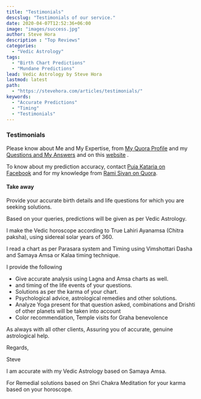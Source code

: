 ```yaml
---
title: "Testimonials"
descslug: "Testimonials of our service."
date: 2020-04-07T12:52:36+06:00
image: "images/success.jpg"
author: Steve Hora
description : "Top Reviews"
categories: 
  - "Vedic Astrology"
tags:
  - "Birth Chart Predictions"
  - "Mundane Predictions"
lead: Vedic Astrology by Steve Hora
lastmod: latest 
path:
  - "https://stevehora.com/articles/testimonials/"
keywords:
  - "Accurate Predictions"
  - "Timing"
  - "Testimonials"
---
```


### Testimonials

Please know about Me and My Expertise, from [My Quora Profile](https://www.quora.com/profile/Steve-Hora) and my [Questions and My Answers](https://www.quora.com/profile/Steve-Hora) and on this [website](https://stevehora.com) .

To know about my prediction accuracy, contact [Puja Kataria on Facebook](https://www.facebook.com/puja.kataria) and for my knowledge from [Rami Sivan on Quora](https://www.quora.com/profile/Rami-Sivan).

#### Take away

Provide your accurate birth details and life questions for which you are seeking solutions.

Based on your queries, predictions will be given as per Vedic Astrology.

I make the Vedic horoscope according to True Lahiri Ayanamsa (Chitra paksha), using sidereal solar years of 360.

I read a chart as per Parasara system and Timing using Vimshottari Dasha and Samaya Amsa or Kalaa timing technique.

I provide the following

- Give accurate analysis using Lagna and Amsa charts as well.
- and timing of the life events of your questions.
- Solutions as per the karma of your chart.
- Psychological advice, astrological remedies and other solutions.
- Analyze Yoga present for that question asked, combinations and Drishti of other planets will be taken into account
- Color recommendation, Temple visits for Graha benevolence

As always with all other clients, Assuring you of accurate, genuine astrological help.

Regards,

Steve

I am accurate with my Vedic Astrology based on Samaya Amsa.

For Remedial solutions based on Shri Chakra Meditation for your karma based on your horoscope.